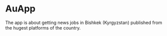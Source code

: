 # AuApp
The app is about getting news jobs in Bishkek (Kyrgyzstan) published from the hugest platforms of the country.
